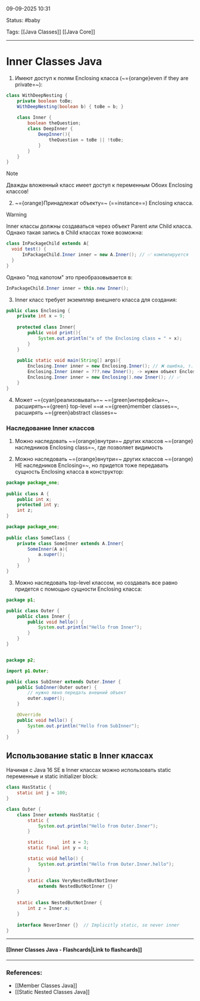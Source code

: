 
09-09-2025 10:31

Status: #baby 

Tags: [[Java Classes]] [[Java Core]]

---
# Inner Classes Java

1. Имеют доступ к полям Enclosing класса (~={orange}even if they are private=~):
```java
class WithDeepNesting {  
    private boolean toBe;  
    WithDeepNesting(boolean b) { toBe = b; }  
  
    class Inner {  
        boolean theQuestion;  
        class DeepInner {  
            DeepInner(){  
                theQuestion = toBe || !toBe;  
            }  
        }  
    }  
}
```

>[!note]
>Дважды вложенный класс имеет доступ к переменным Обоих Enclosing классов!




2. ~={orange}Принадлежат объекту=~ (==instance==) Enclosing класса.

> [!warning]
> Inner классы должны создаваться через объект Parent или Child класса. Однако такая запись в Child классах тоже возможна:
> ```java
> class InPackageChild extends A{
> 	void test() {
> 		InPackageChild.Inner inner = new A.Inner(); // ✅ компилируется
> 	}
> }
> ```
>  Однако "под капотом" это преобразовывается в:
>  ```java
>  InPackageChild.Inner inner = this.new Inner();
>  ```



3. Inner класс требует экземпляр внешнего класса для создания:
```java
public class Enclosing {  
    private int x = 9;  
      
    protected class Inner{  
        public void print(){  
            System.out.println("x of the Enclosing class = " + x);  
        }  
    }  
    
    public static void main(String[] args){
	    Enclosing.Inner inner = new Enclosing.Inner(); // ❌ ошибка, т.к.это не static метод => не можем переделать в this.new Inner();
	    Enclosing.Inner inner = ???.new Inner(); -> нужен объект Enclosing класса:
	    Enclosing.Inner inner = new Enclosing().new Inner(); // ✅
    }
}
```



4. Может ~={cyan}реализовывать=~ ~={green}интерфейсы=~, расширять~={green} top-level =~и ~={green}member classes=~, расширять ~={green}abstract classes=~ 


### Наследование Inner классов

1. Можно наследовать ~={orange}внутри=~ других классов ~={orange}наследников Enclosing class=~, где позволяет видимость

2. Можно наследовать ~={orange}внутри=~ других классов ~={orange}НЕ наследников Enclosing=~, но придется тоже передавать сущность Enclosing класса в конструктор:
```java 
package package_one;  
  
public class A {  
    public int x;  
    protected int y;  
    int z;
}

package package_one;  
  
public class SomeClass {  
    private class SomeInner extends A.Inner{  
        SomeInner(A a){  
            a.super();  
        }  
    }  
}
```


3. Можно наследовать top-level классом, но создавать все равно придется с помощью сущности Enclosing класса:
```java
package p1;

public class Outer {
    public class Inner {
        public void hello() {
            System.out.println("Hello from Inner");
        }
    }
}


package p2;

import p1.Outer;

public class SubInner extends Outer.Inner {
    public SubInner(Outer outer) {
        // нужно явно передать внешний объект
        outer.super(); 
    }

    @Override
    public void hello() {
        System.out.println("Hello from SubInner");
    }
}
   ```


## Использование static в Inner классах

Начиная с Java 16 SE в Inner классах можно использовать static переменные и static initializer block:
```java
class HasStatic {
    static int j = 100;
}

class Outer {
    class Inner extends HasStatic {
        static {
            System.out.println("Hello from Outer.Inner");
        }

        static       int x = 3;
        static final int y = 4;

        static void hello() {
            System.out.println("Hello from Outer.Inner.hello");
        }

        static class VeryNestedButNotInner
            extends NestedButNotInner {}
    }
    
    static class NestedButNotInner {
        int z = Inner.x;
    }
    
    interface NeverInner {}  // Implicitly static, so never inner
}
```

----
#### [[Inner Classes Java - Flashcards|Link to flashcards]]



---
### References:

- [[Member Classes Java]]
- [[Static Nested Classes Java]]